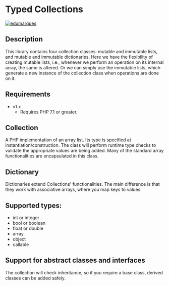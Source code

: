 Typed Collections
================
[![edumarques](https://circleci.com/gh/edumarques/typed-collections.svg?style=svg)](https://app.circleci.com/pipelines/github/edumarques)

## Description

This library contains four collection classes: mutable and immutable lists, and mutable and immutable dictionaries. Here we have the flexibility of creating mutable lists, i.e., whenever we perform an operation on its internal array, the same is altered. Or we can simply use the immutable lists, which generate a new instance of the collection class when operations are done on it.

## Requirements

- v1.x
  - Requires PHP 7.1 or greater.

## Collection

A PHP implementation of an array list. Its type is specified at instantiation/construction. The class will perform runtime type checks to validate the appropriate values are being added. Many of the standard array functionalities are encapsulated in this class.

## Dictionary

Dictionaries extend Collections' functionalities. The main difference is that they work with associative arrays, where you map keys to values.

## Supported types:

- int or integer 
- bool or boolean
- float or double
- array
- object
- callable

## Support for abstract classes and interfaces

The collection will check inheritance, so if you require a base class, derived classes can be added safely.
